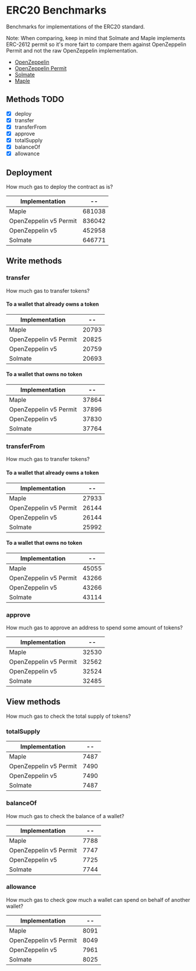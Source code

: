 # ERC20 Benchmarks

Benchmarks for implementations of the ERC20 standard.

Note: When comparing, keep in mind that Solmate and Maple implements ERC-2612 permit so it's more fairt to compare them against OpenZeppelin Permit and not the raw OpenZeppelin implementation.

- [OpenZeppelin](https://github.com/OpenZeppelin/openzeppelin-contracts)
- [OpenZeppelin Permit](https://github.com/OpenZeppelin/openzeppelin-contracts)
- [Solmate](https://github.com/rari-capital/solmate)
- [Maple](https://github.com/maple-labs/erc20)

## Methods TODO

- [x] deploy
- [x] transfer
- [x] transferFrom
- [x] approve
- [x] totalSupply
- [x] balanceOf
- [x] allowance

## Deployment

How much gas to deploy the contract as is?

<!-- Start deploy Table -->
|    Implementation    |  --  |
|----------------------|------|
|         Maple        |681038|
|OpenZeppelin v5 Permit|836042|
|    OpenZeppelin v5   |452958|
|        Solmate       |646771|
<!-- End deploy Table -->

## Write methods

### transfer

How much gas to transfer tokens?

#### To a wallet that already owns a token

<!-- Start transferToOwner Table -->
|    Implementation    |  -- |
|----------------------|-----|
|         Maple        |20793|
|OpenZeppelin v5 Permit|20825|
|    OpenZeppelin v5   |20759|
|        Solmate       |20693|
<!-- End transferToOwner Table -->

#### To a wallet that owns no token

<!-- Start transferToNonOwner Table -->
|    Implementation    |  -- |
|----------------------|-----|
|         Maple        |37864|
|OpenZeppelin v5 Permit|37896|
|    OpenZeppelin v5   |37830|
|        Solmate       |37764|
<!-- End transferToNonOwner Table -->

### transferFrom

How much gas to transfer tokens?

#### To a wallet that already owns a token

<!-- Start transferFromToOwner Table -->
|    Implementation    |  -- |
|----------------------|-----|
|         Maple        |27933|
|OpenZeppelin v5 Permit|26144|
|    OpenZeppelin v5   |26144|
|        Solmate       |25992|
<!-- End transferFromToOwner Table -->

#### To a wallet that owns no token

<!-- Start transferFromToNonOwner Table -->
|    Implementation    |  -- |
|----------------------|-----|
|         Maple        |45055|
|OpenZeppelin v5 Permit|43266|
|    OpenZeppelin v5   |43266|
|        Solmate       |43114|
<!-- End transferFromToNonOwner Table -->

### approve

How much gas to approve an address to spend some amount of tokens?

<!-- Start approve Table -->
|    Implementation    |  -- |
|----------------------|-----|
|         Maple        |32530|
|OpenZeppelin v5 Permit|32562|
|    OpenZeppelin v5   |32524|
|        Solmate       |32485|
<!-- End approve Table -->

## View methods

How much gas to check the total supply of tokens?

### totalSupply

<!-- Start totalSupply Table -->
|    Implementation    | -- |
|----------------------|----|
|         Maple        |7487|
|OpenZeppelin v5 Permit|7490|
|    OpenZeppelin v5   |7490|
|        Solmate       |7487|
<!-- End totalSupply Table -->

### balanceOf

How much gas to check the balance of a wallet?

<!-- Start balanceOf Table -->
|    Implementation    | -- |
|----------------------|----|
|         Maple        |7788|
|OpenZeppelin v5 Permit|7747|
|    OpenZeppelin v5   |7725|
|        Solmate       |7744|
<!-- End balanceOf Table -->

### allowance

How much gas to check gow much a wallet can spend on behalf of another wallet?

<!-- Start allowance Table -->
|    Implementation    | -- |
|----------------------|----|
|         Maple        |8091|
|OpenZeppelin v5 Permit|8049|
|    OpenZeppelin v5   |7961|
|        Solmate       |8025|
<!-- End allowance Table -->
